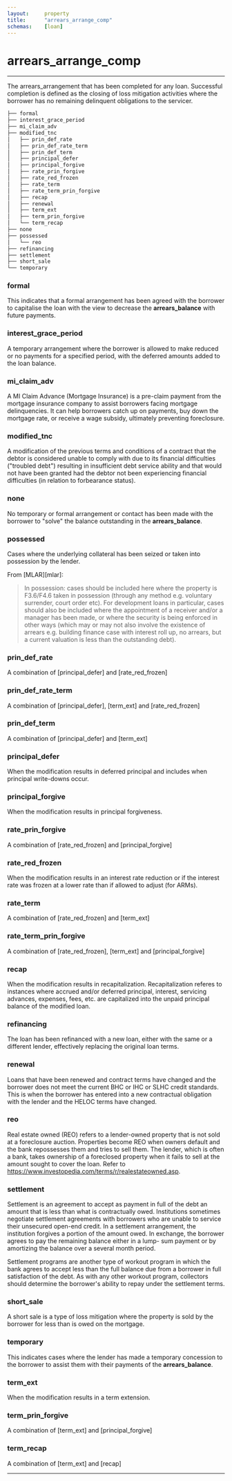 ```yaml
---
layout:     property
title:      "arrears_arrange_comp"
schemas:    [loan]
---
```


# arrears_arrange_comp

---

The arrears_arrangement that has been completed for any loan. Successful completion is defined as the closing of loss mitigation activities where the borrower has no remaining delinquent obligations to the servicer.

```bash
├── formal
├── interest_grace_period
├── mi_claim_adv
├── modified_tnc
│   ├── prin_def_rate
│   ├── prin_def_rate_term
│   ├── prin_def_term
│   ├── principal_defer
│   ├── principal_forgive
│   ├── rate_prin_forgive
│   ├── rate_red_frozen
│   ├── rate_term
│   ├── rate_term_prin_forgive
│   ├── recap
│   ├── renewal
│   ├── term_ext
│   ├── term_prin_forgive
│   └── term_recap
├── none
├── possessed
│   └── reo
├── refinancing
├── settlement
├── short_sale
└── temporary
```

### formal
This indicates that a formal arrangement has been agreed with the borrower to capitalise the loan with the view to decrease the **arrears_balance** with future payments.

### interest_grace_period
A temporary arrangement where the borrower is allowed to make reduced or no payments for a specified period, with the deferred amounts added to the loan balance.

### mi_claim_adv
A MI Claim Advance (Mortgage Insurance) is a pre-claim payment from the mortgage insurance company to assist borrowers facing mortgage delinquencies. It can help borrowers catch up on payments, buy down the mortgage rate, or receive a wage subsidy, ultimately preventing foreclosure.

### modified_tnc
A modification of the previous terms and conditions of a contract that the debtor is considered unable to comply with due to its financial difficulties ("troubled debt") resulting in insufficient debt service ability and that would not have been granted had the debtor not been experiencing financial difficulties (in relation to forbearance status).

### none
No temporary or formal arrangement or contact has been made with the borrower to "solve" the balance outstanding in the **arrears_balance**.

### possessed
Cases where the underlying collateral has been seized or taken into possession by the lender.

From [MLAR][mlar]:
> In possession: cases should be included here where the property is
F3.6/F4.6 taken in possession (through any method e.g. voluntary surrender, court
order etc). For development loans in particular, cases should also be
included where the appointment of a receiver and/or a manager has been
made, or where the security is being enforced in other ways (which may
or may not also involve the existence of arrears e.g. building finance case
with interest roll up, no arrears, but a current valuation is less than the
outstanding debt).

### prin_def_rate
A combination of [principal_defer] and [rate_red_frozen]

### prin_def_rate_term
A combination of [principal_defer], [term_ext] and [rate_red_frozen]

### prin_def_term
A combination of [principal_defer] and [term_ext]

### principal_defer
When the modification results in deferred principal and includes when principal write-downs occur.

### principal_forgive
When the modification results in principal forgiveness.

### rate_prin_forgive
A combination of [rate_red_frozen] and [principal_forgive]

### rate_red_frozen
When the modification results in an interest rate reduction or if the interest rate was frozen at a lower rate than if allowed to adjust (for ARMs).

### rate_term
A combination of [rate_red_frozen] and [term_ext]

### rate_term_prin_forgive
A combination of [rate_red_frozen], [term_ext] and [principal_forgive]

### recap
When the modification results in recapitalization. Recapitalization referes to instances where accrued and/or deferred principal, interest, servicing advances, expenses, fees, etc. are capitalized into the unpaid principal balance of the modified loan.

### refinancing
The loan has been refinanced with a new loan, either with the same or a different lender, effectively replacing the original loan terms.

### renewal
Loans that have been renewed and contract terms have changed and the borrower does not meet the current BHC or IHC or SLHC credit standards. This is when the borrower has entered into a new contractual obligation with the lender and the HELOC terms have changed.

### reo
Real estate owned (REO) refers to a lender-owned property that is not sold at a foreclosure auction. Properties become REO when owners default and the bank repossesses them and tries to sell them. The lender, which is often a bank, takes ownership of a foreclosed property when it fails to sell at the amount sought to cover the loan. Refer to https://www.investopedia.com/terms/r/realestateowned.asp.

### settlement
Settlement is an agreement to accept as payment in full of the debt an amount that is less than what is contractually owed. Institutions sometimes negotiate settlement agreements with borrowers who are unable to service their unsecured open-end credit. In a settlement arrangement, the institution forgives a portion of the amount owed. In exchange, the borrower agrees to pay the remaining balance either in a lump- sum payment or by amortizing the balance over a several month period.

Settlement programs are another type of workout program in which the bank agrees to accept less than the full balance due from a borrower in full satisfaction of the debt. As with any other workout program, collectors should determine the borrower's ability to repay under the settlement terms.

### short_sale
A short sale is a type of loss mitigation where the property is sold by the borrower for less than is owed on the mortgage.

### temporary
This indicates cases where the lender has made a temporary concession to the borrower to assist them with their payments of the **arrears_balance**.

### term_ext
When the modification results in a term extension.

### term_prin_forgive
A combination of [term_ext] and [principal_forgive]

### term_recap
A combination of [term_ext] and [recap]

--- 